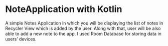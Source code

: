 # NoteApplication with Kotlin

 A simple Notes Application in which you will be displaying the list of notes in Recycler View which is added by the user.
 Along with that, user will be also able to add a new note to the app. I used Room Database for storing data in users’ devices.
